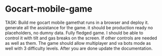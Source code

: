 # Gocart-mobile-game
TASK:  Build me gocart mobile gamethat runs in a browser and deploy it. generate all the assistance for the game. it should be production ready no placeholders, no dumny data. Fully fledged game. I should be able to control it with tilt and gas breaks on the screen. If other controls are needed as well as them. The game should allow multiplayer and va bots mode as well with 3 difficulty levels. After you are done update the documentation.